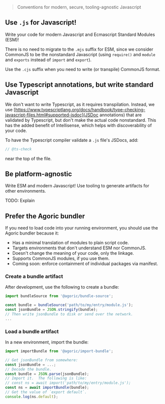 > Conventions for modern, secure, tooling-agnostic Javascript

## Use `.js` for Javascript!

Write your code for modern Javascript and Ecmascript Standard Modules (ESM)!

There is no need to migrate to the `.mjs` suffix for ESM, since we consider CommonJS to be the nonstandard Javascript (using `require()` and `module` and `exports` instead of `import` and `export`).  

Use the `.cjs` suffix when you need to write (or transpile) CommonJS format.

## Use Typescript annotations, but write standard Javascript

We don't want to write Typescript, as it requires transpilation.  Instead, we use [https://www.typescriptlang.org/docs/handbook/type-checking-javascript-files.html#supported-jsdoc](JSDoc annotations) that are validated by Typescript, but don't make the actual code nonstandard.  This has the added benefit of Intellisense, which helps with discoverability of your code.

To have the Typescript compiler validate a `.js` file's JSDocs, add:

```js
// @ts-check
```

near the top of the file.

## Be platform-agnostic

Write ESM and modern Javascript!  Use tooling to generate artifacts for other environments.

TODO: Explain

## Prefer the Agoric bundler

If you need to load code into your running environment, you should use the Agoric bundler because it:

* Has a minimal translation of modules to plain script code.
* Targets environments that don't understand ESM nor CommonJS.
* Doesn't change the meaning of your code, only the linkage.
* Supports CommonJS modules, if you use them.
* Coming soon: enforce containment of individual packages via manifest.

### Create a bundle artifact

After development, use the following to create a bundle:

```js
import bundleSource from '@agoric/bundle-source';

const bundle = bundleSource('path/to/my/entry/module.js');
const jsonBundle = JSON.stringify(bundle);
// Then write jsonBundle to disk or send over the network.
...
```

### Load a bundle artifact

In a new environment, import the bundle:

```js
import importBundle from '@agoric/import-bundle';

// Get jsonBundle from somewhere:
const jsonBundle = ...;
// Decode the bundle.
const bundle = JSON.parse(jsonBundle);
// Import it.  The following is like:
// const ns = await import('path/to/my/entry/module.js');
const ns = await importBundle(bundle);
// Get the value of `export default`.
console.log(ns.default);
```
